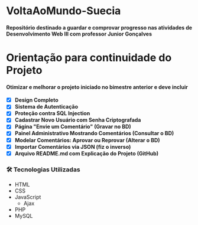 # VoltaAoMundo-Suecia

#### Repositório destinado a guardar e comprovar progresso nas atividades de Desenvolvimento Web III com professor Junior Gonçalves

# Orientação para continuidade do Projeto
#### Otimizar e melhorar o projeto iniciado no bimestre anterior e deve incluir

- [x] **Design Completo**
- [x] **Sistema de Autenticação**
- [x] **Proteção contra SQL Injection**
- [x] **Cadastrar Novo Usuário com Senha Criptografada**
- [x] **Página "Envie um Comentário" (Gravar no BD)**
- [x] **Painel Administrativo Mostrando Comentários (Consultar o BD)**
- [x] **Modelar Comentários: Aprovar ou Reprovar (Alterar o BD)**
- [x] **Importar Comentários via JSON (fiz o inverso)**
- [x] **Arquivo README.md com Explicação do Projeto (GitHub)**

### 🛠️ Tecnologias Utilizadas

- HTML
- CSS
- JavaScript
    - Ajax
- PHP
- MySQL



